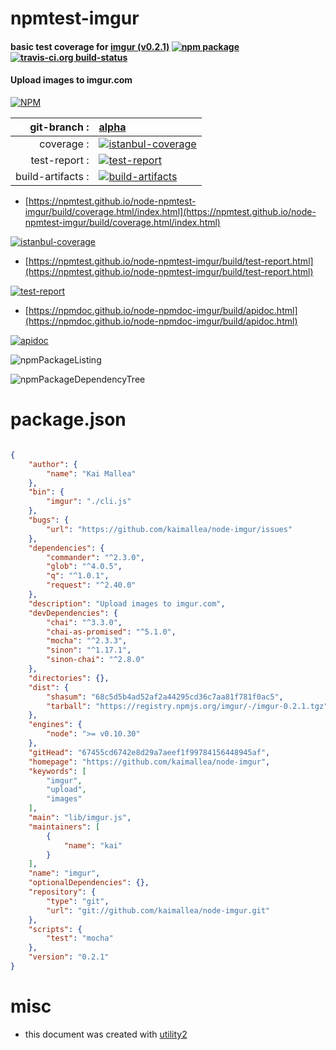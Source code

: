 # npmtest-imgur

#### basic test coverage for  [imgur (v0.2.1)](https://github.com/kaimallea/node-imgur)  [![npm package](https://img.shields.io/npm/v/npmtest-imgur.svg?style=flat-square)](https://www.npmjs.org/package/npmtest-imgur) [![travis-ci.org build-status](https://api.travis-ci.org/npmtest/node-npmtest-imgur.svg)](https://travis-ci.org/npmtest/node-npmtest-imgur)

#### Upload images to imgur.com

[![NPM](https://nodei.co/npm/imgur.png?downloads=true&downloadRank=true&stars=true)](https://www.npmjs.com/package/imgur)

| git-branch : | [alpha](https://github.com/npmtest/node-npmtest-imgur/tree/alpha)|
|--:|:--|
| coverage : | [![istanbul-coverage](https://npmtest.github.io/node-npmtest-imgur/build/coverage.badge.svg)](https://npmtest.github.io/node-npmtest-imgur/build/coverage.html/index.html)|
| test-report : | [![test-report](https://npmtest.github.io/node-npmtest-imgur/build/test-report.badge.svg)](https://npmtest.github.io/node-npmtest-imgur/build/test-report.html)|
| build-artifacts : | [![build-artifacts](https://npmtest.github.io/node-npmtest-imgur/glyphicons_144_folder_open.png)](https://github.com/npmtest/node-npmtest-imgur/tree/gh-pages/build)|

- [https://npmtest.github.io/node-npmtest-imgur/build/coverage.html/index.html](https://npmtest.github.io/node-npmtest-imgur/build/coverage.html/index.html)

[![istanbul-coverage](https://npmtest.github.io/node-npmtest-imgur/build/screenCapture.buildCi.browser.%252Ftmp%252Fbuild%252Fcoverage.lib.html.png)](https://npmtest.github.io/node-npmtest-imgur/build/coverage.html/index.html)

- [https://npmtest.github.io/node-npmtest-imgur/build/test-report.html](https://npmtest.github.io/node-npmtest-imgur/build/test-report.html)

[![test-report](https://npmtest.github.io/node-npmtest-imgur/build/screenCapture.buildCi.browser.%252Ftmp%252Fbuild%252Ftest-report.html.png)](https://npmtest.github.io/node-npmtest-imgur/build/test-report.html)

- [https://npmdoc.github.io/node-npmdoc-imgur/build/apidoc.html](https://npmdoc.github.io/node-npmdoc-imgur/build/apidoc.html)

[![apidoc](https://npmdoc.github.io/node-npmdoc-imgur/build/screenCapture.buildCi.browser.%252Ftmp%252Fbuild%252Fapidoc.html.png)](https://npmdoc.github.io/node-npmdoc-imgur/build/apidoc.html)

![npmPackageListing](https://npmtest.github.io/node-npmtest-imgur/build/screenCapture.npmPackageListing.svg)

![npmPackageDependencyTree](https://npmtest.github.io/node-npmtest-imgur/build/screenCapture.npmPackageDependencyTree.svg)



# package.json

```json

{
    "author": {
        "name": "Kai Mallea"
    },
    "bin": {
        "imgur": "./cli.js"
    },
    "bugs": {
        "url": "https://github.com/kaimallea/node-imgur/issues"
    },
    "dependencies": {
        "commander": "^2.3.0",
        "glob": "^4.0.5",
        "q": "^1.0.1",
        "request": "^2.40.0"
    },
    "description": "Upload images to imgur.com",
    "devDependencies": {
        "chai": "^3.3.0",
        "chai-as-promised": "^5.1.0",
        "mocha": "^2.3.3",
        "sinon": "^1.17.1",
        "sinon-chai": "^2.8.0"
    },
    "directories": {},
    "dist": {
        "shasum": "68c5d5b4ad52af2a44295cd36c7aa81f781f0ac5",
        "tarball": "https://registry.npmjs.org/imgur/-/imgur-0.2.1.tgz"
    },
    "engines": {
        "node": ">= v0.10.30"
    },
    "gitHead": "67455cd6742e8d29a7aeef1f99784156448945af",
    "homepage": "https://github.com/kaimallea/node-imgur",
    "keywords": [
        "imgur",
        "upload",
        "images"
    ],
    "main": "lib/imgur.js",
    "maintainers": [
        {
            "name": "kai"
        }
    ],
    "name": "imgur",
    "optionalDependencies": {},
    "repository": {
        "type": "git",
        "url": "git://github.com/kaimallea/node-imgur.git"
    },
    "scripts": {
        "test": "mocha"
    },
    "version": "0.2.1"
}
```



# misc
- this document was created with [utility2](https://github.com/kaizhu256/node-utility2)
